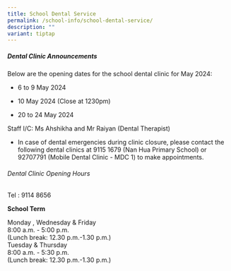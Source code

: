 ```yaml
---
title: School Dental Service
permalink: /school-info/school-dental-service/
description: ""
variant: tiptap
---
```

<h5>Dental Clinic Announcements</h5>
<p>Below are the opening dates for the school dental clinic for May 2024:</p>
<ul data-tight="true" class="tight">
<li>
<p>6 to 9 May 2024</p>
</li>
<li>
<p>10 May 2024 (Close at 1230pm)</p>
</li>
<li>
<p>20 to 24 May 2024</p>
<p></p>
</li>
</ul>
<p>Staff I/C: Ms Ahshikha and Mr Raiyan (Dental Therapist)</p>
<ul data-tight="true" class="tight">
<li>
<p>In case of dental emergencies during clinic closure, please contact the
following dental clinics at 9115 1679 (Nan Hua Primary School) or 92707791
(Mobile Dental Clinic - MDC 1) to make appointments.</p>
</li>
</ul>
<h6>Dental Clinic Opening Hours</h6>
<p>Tel : 9114 8656</p>
<p><strong>School Term</strong>
</p>
<p>Monday , Wednesday &amp; Friday
<br>8:00 a.m. - 5:00 p.m.
<br>(Lunch break: 12.30 p.m.-1.30 p.m.)
<br>Tuesday &amp; Thursday
<br>8:00 a.m. - 5:30 p.m.
<br>(Lunch break: 12.30 p.m.-1.30 p.m.)</p>